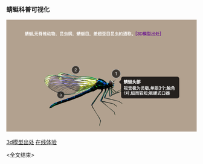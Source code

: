 

### 蜻蜓科普可视化
![alt](001png.png)

[3d模型出处](https://sketchfab.com/3d-models/dragon-fly-2140277cfeed4142befd04bf4c31aa36)
[在线体验](https://dslming.com/resume/DragonFly/index.html)

<全文结束>
